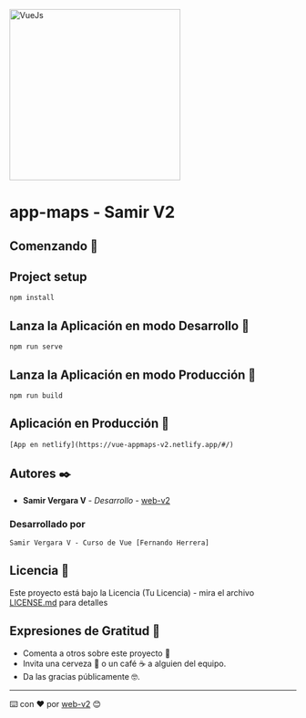<a href="https://vuejs.org" target="_blank"><img src="https://upload.wikimedia.org/wikipedia/commons/9/95/Vue.js_Logo_2.svg" width="300" height="300" alt="VueJs" /></a>

# app-maps - Samir V2

## Comenzando 🚀

## Project setup

```
npm install
```

## Lanza la Aplicación en modo Desarrollo 🚀

```
npm run serve
```

## Lanza la Aplicación en modo Producción 🚀

```
npm run build
```

## Aplicación en Producción 🚀

```
[App en netlify](https://vue-appmaps-v2.netlify.app/#/)
```

## Autores ✒️

- **Samir Vergara V** - _Desarrollo_ - [web-v2](https://github.com/web-v2)

### Desarrollado por

```
Samir Vergara V - Curso de Vue [Fernando Herrera]
```

## Licencia 📄

Este proyecto está bajo la Licencia (Tu Licencia) - mira el archivo [LICENSE.md](LICENSE.md) para detalles

## Expresiones de Gratitud 🎁

- Comenta a otros sobre este proyecto 📢
- Invita una cerveza 🍺 o un café ☕ a alguien del equipo.
- Da las gracias públicamente 🤓.

---

⌨️ con ❤️ por [web-v2](https://github.com/web-v2) 😊
